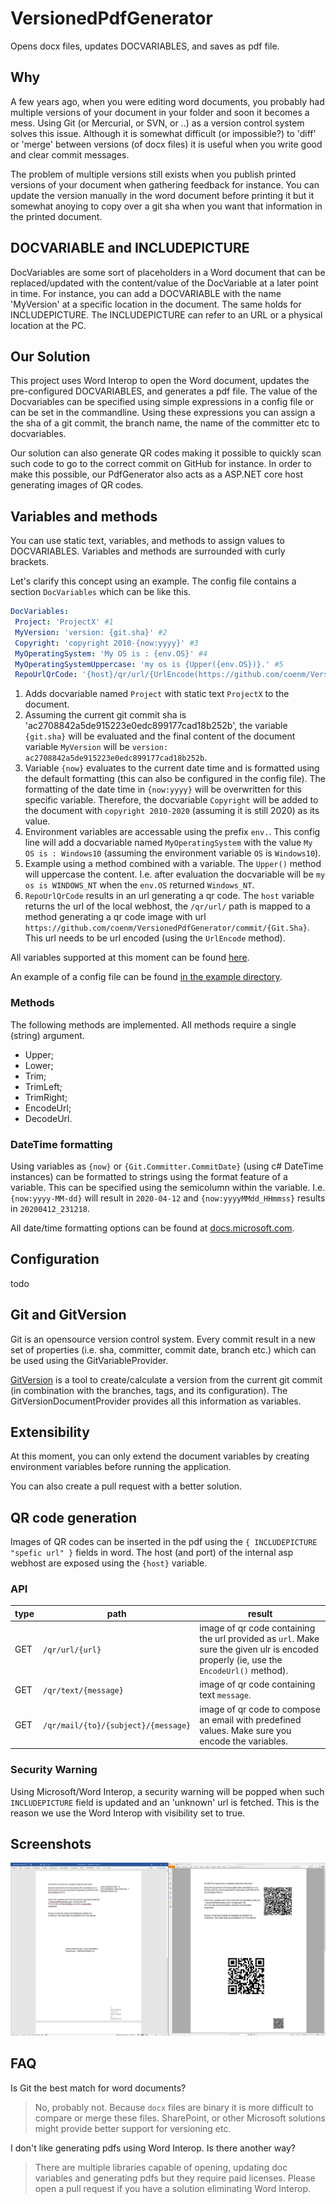 # VersionedPdfGenerator

Opens docx files, updates DOCVARIABLES, and saves as pdf file.

## Why

A few years ago, when you were editing word documents, you probably had multiple versions of your document in your folder and soon it becomes a mess. Using Git (or Mercurial, or SVN, or ..) as a version control system solves this issue.
Although it is somewhat difficult (or impossible?) to 'diff' or 'merge' between versions (of docx files) it is useful when you write good and clear commit messages.

The problem of multiple versions still exists when you publish printed versions of your document when gathering feedback for instance. You can update the version manually in the word document before printing it but it somewhat anoying to copy over a git sha when you want that information in the printed document.

## DOCVARIABLE and INCLUDEPICTURE

DocVariables are some sort of placeholders in a Word document that can be replaced/updated with the content/value of the DocVariable at a later point in time. For instance, you can add a DOCVARIABLE with the name 'MyVersion' at a specific location in the document. The same holds for INCLUDEPICTURE. The INCLUDEPICTURE can refer to an URL or a physical location at the PC.

## Our Solution

This project uses Word Interop to open the Word document, updates the pre-configured DOCVARIABLES, and generates a pdf file.
The value of the Docvariables can be specified using simple expressions in a config file or can be set in the commandline. Using these expressions you can assign a the sha of a git commit, the branch name, the name of the committer etc to docvariables.

Our solution can also generate QR codes making it possible to quickly scan such code to go to the correct commit on GitHub for instance. In order to make this possible, our PdfGenerator also acts as a ASP.NET core host generating images of QR codes.

## Variables and methods

You can use static text, variables, and methods to assign values to DOCVARIABLES. Variables and methods are surrounded with curly brackets.

Let's clarify this concept using an example. The config file contains a section `DocVariables` which can be like this.

```yaml
DocVariables:
 Project: 'ProjectX' #1
 MyVersion: 'version: {git.sha}' #2
 Copyright: 'copyright 2010-{now:yyyy}' #3
 MyOperatingSystem: 'My OS is : {env.OS}' #4
 MyOperatingSystemUppercase: 'my os is {Upper({env.OS})}.' #5
 RepoUrlQrCode: '{host}/qr/url/{UrlEncode(https://github.com/coenm/VersionedPdfGenerator/commit/{Git.Sha})}' #6
```

1. Adds docvariable named `Project` with static text `ProjectX` to the document.
2. Assuming the current git commit sha is 'ac2708842a5de915223e0edc899177cad18b252b', the variable `{git.sha}` will be evaluated and the final content of the document variable `MyVersion` will be `version: ac2708842a5de915223e0edc899177cad18b252b`.
3. Variable `{now}` evaluates to the current date time and is formatted using the default formatting (this can also be configured in the config file). The formatting of the date time in `{now:yyyy}` will be overwritten for this specific variable. Therefore, the docvariable `Copyright` will be added to the document with `copyright 2010-2020` (assuming it is still 2020) as its value.
4. Environment variables are accessable using the prefix `env.`. This config line will add a docvariable named `MyOperatingSystem` with the value `My OS is : Windows10` (assuming the environment variable `OS` is `Windows10`).
5. Example using a method combined with a variable. The `Upper()` method will uppercase the content. I.e. after evaluation the docvariable will be `my os is WINDOWS_NT` when the `env.OS` returned `Windows_NT`.
6. `RepoUrlQrCode` results in an url generating a qr code. The `host` variable returns the url of the local webhost, the `/qr/url/` path is mapped to a method generating a qr code image with url `https://github.com/coenm/VersionedPdfGenerator/commit/{Git.Sha}`. This url needs to be url encoded (using the `UrlEncode` method).

All variables supported at this moment can be found [here](documentation/Variables.md).

An example of a config file can be found [in the example directory](example/basic/VersionedPdfGenerator.yaml).

### Methods

The following methods are implemented. All methods require a single (string) argument.

- Upper;
- Lower;
- Trim;
- TrimLeft;
- TrimRight;
- EncodeUrl;
- DecodeUrl.

### DateTime formatting

Using variables as `{now}` or `{Git.Committer.CommitDate}` (using c# DateTime instances) can be formatted to strings using the format feature of a variable. This can be specified using the semicolumn within the variable.
I.e. `{now:yyyy-MM-dd}` will result in `2020-04-12` and `{now:yyyyMMdd_HHmmss}` results in `20200412_231218`.

All date/time formatting options can be found at [docs.microsoft.com](https://docs.microsoft.com/en-us/dotnet/standard/base-types/custom-date-and-time-format-strings).

## Configuration

todo

## Git and GitVersion

Git is an opensource version control system. Every commit result in a new set of properties (i.e. sha, committer, commit date, branch etc.) which can be used using the GitVariableProvider.

[GitVersion](https://gitversion.net/docs/) is a tool to create/calculate a version from the current git commit (in combination with the branches, tags, and its configuration). The GitVersionDocumentProvider provides all this information as variables.

## Extensibility

At this moment, you can only extend the document variables by creating environment variables before running the application.

You can also create a pull request with a better solution.

## QR code generation

Images of QR codes can be inserted in the pdf using the `{ INCLUDEPICTURE "spefic url" }` fields in word. The host (and port) of the internal asp webhost are exposed using the `{host}` variable.

### API

| type | path | result |
| -- | -- | -- |
| GET | `/qr/url/{url}` | image of qr code containing the url provided as `url`. Make sure the given ulr is encoded properly (ie, use the `EncodeUrl()` method). |
| GET | `/qr/text/{message}`| image of qr code containing text `message`.  |
| GET | `/qr/mail/{to}/{subject}/{message}`| image of qr code to compose an email with predefined values. Make sure you encode the variables.  |

### Security Warning

Using Microsoft/Word Interop, a security warning will be popped when such `INCLUDEPICTURE` field is updated and an 'unknown' url is fetched. This is the reason we use the Word Interop with visibility set to true.

## Screenshots

![Screenshot word and pdf of qr example](/documentation/screenshot_qr.png)

## FAQ

Is Git the best match for word documents?
> No, probably not. Because `docx` files are binary it is more difficult to compare or merge these files. SharePoint, or other Microsoft solutions might provide better support for versioning etc.

I don't like generating pdfs using Word Interop. Is there another way?
> There are multiple libraries capable of opening, updating doc variables and generating pdfs but they require paid licenses. Please open a pull request if you have a solution eliminating Word Interop.
